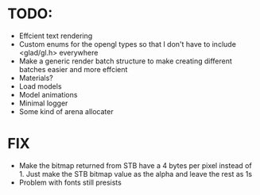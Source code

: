 # TODO:
- Effcient text rendering
- Custom enums for the opengl types so that I don't have to include <glad/gl.h> everywhere
- Make a generic render batch structure to make creating different batches easier and more effcient
- Materials? 
- Load models 
- Model animations
- Minimal logger
- Some kind of arena allocater

# FIX 
- Make the bitmap returned from STB have a 4 bytes per pixel instead of 1. Just make the STB bitmap value as the alpha and leave the rest as 1s
- Problem with fonts still presists
